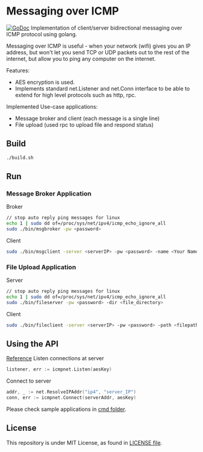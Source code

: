 # Messaging over ICMP
[![GoDoc](https://godoc.org/github.com/aungmawjj/icmpnet?status.svg)](https://pkg.go.dev/github.com/aungmawjj/icmpnet?tab=doc)
Implementation of client/server bidirectional messaging over ICMP protocol using golang.

Messaging over ICMP is useful - when your network (wifi) gives you an IP address, but won't let you send TCP or UDP packets out to the rest of the internet, but allow you to ping any computer on the internet.

Features:
- AES encryption is used.
- Implements standard net.Listener and net.Conn interface to be able to extend for high level protocols such as http, rpc.

Implemented Use-case applications:
- Message broker and client (each message is a single line)
- File upload (used rpc to upload file and respond status)

## Build
```sh
./build.sh
```

## Run

### Message Broker Application

Broker
```sh
// stop auto reply ping messages for linux
echo 1 | sudo dd of=/proc/sys/net/ipv4/icmp_echo_ignore_all
sudo ./bin/msgbroker -pw <password>
```

Client
```sh
sudo ./bin/msgclient -server <serverIP> -pw <password> -name <Your Name>
```

### File Upload Application

Server
```sh
// stop auto reply ping messages for linux
echo 1 | sudo dd of=/proc/sys/net/ipv4/icmp_echo_ignore_all
sudo ./bin/fileserver -pw <password> -dir <file_directory>
```

Client
```sh
sudo ./bin/fileclient -server <serverIP> -pw <password> -path <filepath>
```


## Using the API
[Reference](https://pkg.go.dev/github.com/aungmawjj/icmpnet?tab=doc)
Listen connections at server
```go
listener, err := icmpnet.Listen(aesKey)
```

Connect to server
```go
addr, _ := net.ResolveIPAddr("ip4", "server_IP")
conn, err := icmpnet.Connect(serverAddr, aesKey)
```

Please check sample applications in [cmd folder](cmd).

## License

This repository is under MIT License, as found in [LICENSE file](LICENSE).
